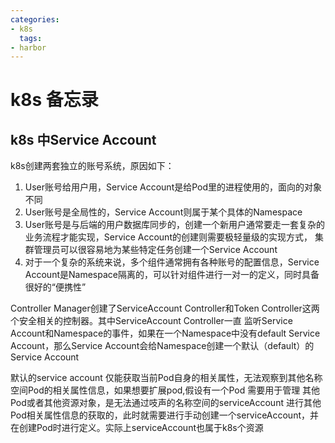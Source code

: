 ```yaml
---
categories:
- k8s
  tags:
- harbor
---
```


# k8s 备忘录

<!--more-->

## k8s 中Service Account 
k8s创建两套独立的账号系统，原因如下：  
1. User账号给用户用，Service Account是给Pod里的进程使用的，面向的对象不同  
2. User账号是全局性的，Service Account则属于某个具体的Namespace  
3. User账号是与后端的用户数据库同步的，创建一个新用户通常要走一套复杂的业务流程才能实现，Service Account的创建则需要极轻量级的实现方式，
   集群管理员可以很容易地为某些特定任务创建一个Service Account  
4. 对于一个复杂的系统来说，多个组件通常拥有各种账号的配置信息，Service Account是Namespace隔离的，可以针对组件进行一对一的定义，同时具备很好的“便携性”


Controller Manager创建了ServiceAccount Controller和Token Controller这两个安全相关的控制器。其中ServiceAccount Controller一直
监听Service Account和Namespace的事件，如果在一个Namespace中没有default Service Account，那么Service Account会给Namespace创建一个默认（default）的Service Account

默认的service account 仅能获取当前Pod自身的相关属性，无法观察到其他名称空间Pod的相关属性信息，如果想要扩展pod,假设有一个Pod 需要用于管理
其他Pod或者其他资源对象，是无法通过吱声的名称空间的serviceAccount 进行其他Pod相关属性信息的获取的，此时就需要进行手动创建一个serviceAccount，并在创建Pod时进行定义。实际上serviceAccount也属于k8s个资源

